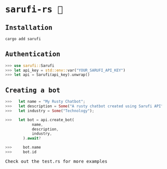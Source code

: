<samp>

# sarufi-rs  🦀

## Installation

```bash
cargo add sarufi
```

## Authentication
```rust
>>> use sarufi::Sarufi
>>> let api_key = std::env::var("YOUR_SARUFI_API_KEY")
>>> let api = Sarufi(api_key).unwrap()
```

## Creating a bot
```rust
>>>   let name = "My Rusty Chatbot";
>>>   let description = Some("A rusty chatbot created using Sarufi API");
>>>   let industry = Some("Technology");

>>>   let bot = api.create_bot(
            name,
            description,
            industry,
        ).await?

>>>     bot.name
>>>     bot.id
```
Check out the test.rs for more examples

</samp>